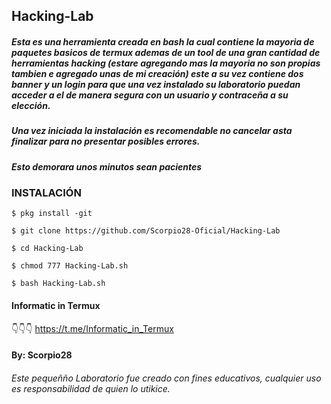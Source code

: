 ## Hacking-Lab
##### Esta es una herramienta creada en bash la cual contiene la mayoria de paquetes basicos de termux ademas de un tool de una gran cantidad de herramientas hacking (estare agregando mas la mayoria no son propias tambien e agregado unas de mi creación) este a su vez contiene dos banner y un login para que una vez instalado su laboratorio puedan acceder a el de manera segura con un usuario y contraceña a su elección.

##### Una vez iniciada la instalación es recomendable no cancelar asta finalizar para no presentar posibles errores.

##### Esto demorara unos minutos sean pacientes

### INSTALACIÓN

```
$ pkg install -git

$ git clone https://github.com/Scorpio28-Oficial/Hacking-Lab

$ cd Hacking-Lab

$ chmod 777 Hacking-Lab.sh

$ bash Hacking-Lab.sh
```

#### Informatic in Termux

👇👇👇
https://t.me/Informatic_in_Termux

#### By: Scorpio28


###### Este pequeñño Laboratorio fue creado con fines educativos, cualquier uso es responsabilidad de quien lo utikice.
